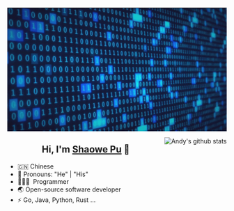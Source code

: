 <p align="center">
  <img align="center" src="https://raw.githubusercontent.com/m9rco/m9rco/master/bg.gif" />
</p>

<img align="right" src="https://github-readme-stats.vercel.app/api?username=m9rco&show_icons=true&theme=algolia" alt="Andy's github stats" />

<h2 align="center">Hi, I'm <a href="https://about.me/pushaowei">Shaowe Pu</a> 🎉</h1>

- 🇨🇳 Chinese
- 👔 Pronouns: "He" | "His"
- 🧑🏻‍💻 &nbsp;Programmer
- 🌏 Open-source software developer
- ⚡ Go, Java, Python, Rust ...
